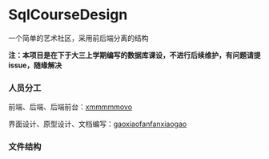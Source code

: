 # SqlCourseDesign
一个简单的艺术社区，采用前后端分离的结构

**注：本项目是在下于大三上学期编写的数据库课设，不进行后续维护，有问题请提issue，随缘解决**

### 人员分工

前端、后端、后端前台：[xmmmmmovo](https://github.com/xmmmmmovo)

界面设计、原型设计、文档编写：[gaoxiaofanfanxiaogao](https://github.com/akoooo123)

### 文件结构

